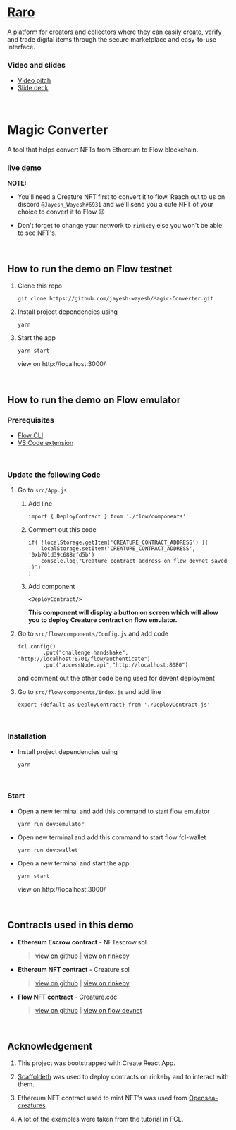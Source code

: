 # [Raro](https://raro.world/) 

A platform for creators and collectors where they can easily create, verify and trade digital items through the secure marketplace and easy-to-use interface.

### Video and slides

* [Video pitch](https://youtu.be/wVCBPtO2BYE)
* [Slide deck](https://drive.google.com/file/d/17sXwRFYxqdNhcQysAVEFi3LVbzXqN2pD/view?usp=sharing)

<br />

# Magic Converter

A tool that helps convert NFTs from Ethereum to Flow blockchain.

### [live demo](https://magic-converter.vercel.app/)
   
   **NOTE:** 
   * You'll need a Creature NFT first to convert it to flow. Reach out to us on discord `@Jayesh_Wayesh#6931` and we'll send you a cute NFT of your choice to convert    it to Flow :wink: 

   * Don't forget to change your network to `rinkeby` else you won't be able to see NFT's.

<br />

## How to run the demo on Flow testnet


1.  Clone this repo 
    ```
    git clone https://github.com/jayesh-wayesh/Magic-Converter.git
    ```
   
2.  Install project dependencies using 
    ```
    yarn
    ```

3.  Start the app
    ```
    yarn start
    ```
    view on http://localhost:3000/

<br />

## How to run the demo on Flow emulator


### Prerequisites

*   [Flow CLI](https://docs.onflow.org/docs/cli)
*   [VS Code extension](https://docs.onflow.org/docs/visual-studio-code-extension)

<br />

### Update the following Code


1. Go to `src/App.js` 

    1. Add line
        ```
        import { DeployContract } from './flow/components'  
        ```

    2. Comment out this code 
        ```
        if( !localStorage.getItem('CREATURE_CONTRACT_ADDRESS') ){
            localStorage.setItem('CREATURE_CONTRACT_ADDRESS', '0xb701d39c688efd5b') 
            console.log("Creature contract address on flow devnet saved :)")
        }
        ```

    3. Add component 
        ```
        <DeployContract/>
        ```
        **This component will display a button on screen which will allow you to deploy Creature contract on flow emulator.**


2.  Go to `src/flow/components/Config.js` and add code 
    ```
    fcl.config()
            .put("challenge.handshake", "http://localhost:8701/flow/authenticate")
            .put("accessNode.api","http://localhost:8080")
    ```
    and comment out the other code being used for devent deployment


3.  Go to `src/flow/components/index.js` and add line
    ```
    export {default as DeployContract} from './DeployContract.js'
    ```

<br />

### Installation


*  Install project dependencies using 
    ```
    yarn
    ```

<br />


### Start 

*   Open a new terminal and add this command to start flow emulator
    ```
    yarn run dev:emulator
    ```

*   Open new terminal and add this command to start flow fcl-wallet
    ```
    yarn run dev:wallet
    ```

*   Open a new terminal and start the app
    ```
    yarn start
    ```
    view on http://localhost:3000/


<br />

## Contracts used in this demo


*   **Ethereum Escrow contract** - NFTescrow.sol 
    >   [view on github](./src/ethereum/rinkeby/contracts/NFTescrow.sol)   |    [view on rinkeby](https://rinkeby.etherscan.io/address/0x556B0560205E62c3F690d86C775138d1f9911FA3#tokentxnsErc721)

*   **Ethereum NFT contract** - Creature.sol 
    >   [view on github](./src/ethereum/rinkeby/contracts/Creature.sol)    |   [view on rinkeby](https://rinkeby.etherscan.io/address/0x6e725769394A8821fCadD267a2DEf2e69acF666f)      

*   **Flow NFT contract** - Creature.cdc 
    >   [view on github](./src/flow/contracts/Creature.cdc)                |    [view on flow devnet](https://view-source.surge.sh/testnet/account/0xb701d39c688efd5b)    

<br />

## Acknowledgement

1.  This project was bootstrapped with Create React App.

2.  [Scaffoldeth](http://scaffoldeth.io/) was used to deploy contracts on rinkeby and to interact with them.

3.  Ethereum NFT contract used to mint NFT's was used from [Opensea-creatures](https://github.com/ProjectOpenSea/opensea-creatures/tree/master/contracts).

4.  A lot of the examples were taken from the tutorial in FCL.